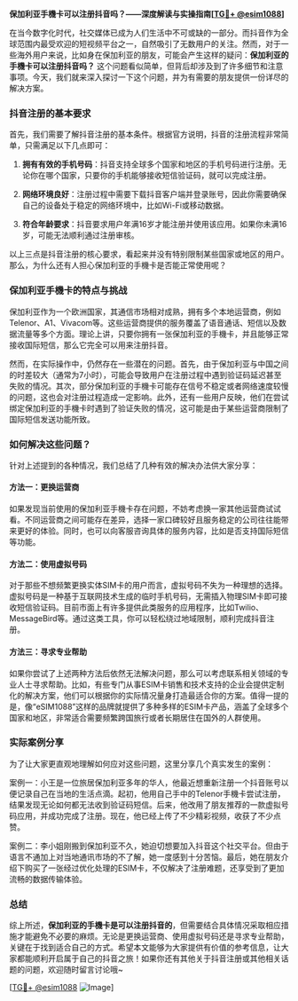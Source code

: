 **保加利亚手機卡可以注册抖音吗？——深度解读与实操指南[[TG💪+ @esim1088](https://t.me/s/esim1088)]**

在当今数字化时代，社交媒体已成为人们生活中不可或缺的一部分。而抖音作为全球范围内最受欢迎的短视频平台之一，自然吸引了无数用户的关注。然而，对于一些海外用户来说，比如身在保加利亚的朋友，可能会产生这样的疑问：**保加利亚的手機卡可以注册抖音吗？** 这个问题看似简单，但背后却涉及到了许多细节和注意事项。今天，我们就来深入探讨一下这个问题，并为有需要的朋友提供一份详尽的解决方案。

### 抖音注册的基本要求

首先，我们需要了解抖音注册的基本条件。根据官方说明，抖音的注册流程非常简单，只需满足以下几点即可：

1. **拥有有效的手机号码**：抖音支持全球多个国家和地区的手机号码进行注册。无论你在哪个国家，只要你的手机能够接收短信验证码，就可以完成注册。
   
2. **网络环境良好**：注册过程中需要下载抖音客户端并登录账号，因此你需要确保自己的设备处于稳定的网络环境中，比如Wi-Fi或移动数据。

3. **符合年龄要求**：抖音要求用户年满16岁才能注册并使用该应用。如果你未满16岁，可能无法顺利通过注册审核。

以上三点是抖音注册的核心要求，看起来并没有特别限制某些国家或地区的用户。那么，为什么还有人担心保加利亚的手機卡是否能正常使用呢？

### 保加利亚手機卡的特点与挑战

保加利亚作为一个欧洲国家，其通信市场相对成熟，拥有多个本地运营商，例如Telenor、A1、Vivacom等。这些运营商提供的服务覆盖了语音通话、短信以及数据流量等多个方面。理论上讲，只要你拥有一张保加利亚的手機卡，并且能够正常接收国际短信，那么它完全可以用来注册抖音。

然而，在实际操作中，仍然存在一些潜在的问题。首先，由于保加利亚与中国之间的时差较大（通常为7小时），可能会导致用户在注册过程中遇到验证码延迟甚至失败的情况。其次，部分保加利亚的手機卡可能存在信号不稳定或者网络速度较慢的问题，这也会对注册过程造成一定影响。此外，还有一些用户反映，他们在尝试绑定保加利亚的手機卡时遇到了验证失败的情况，这可能是由于某些运营商限制了国际短信发送功能所致。

### 如何解决这些问题？

针对上述提到的各种情况，我们总结了几种有效的解决办法供大家分享：

#### 方法一：更换运营商
如果发现当前使用的保加利亚手機卡存在问题，不妨考虑换一家其他运营商试试看。不同运营商之间可能存在差异，选择一家口碑较好且服务稳定的公司往往能带来更好的体验。同时，也可以向客服咨询具体的服务内容，比如是否支持国际短信等功能。

#### 方法二：使用虚拟号码
对于那些不想频繁更换实体SIM卡的用户而言，虚拟号码不失为一种理想的选择。虚拟号码是一种基于互联网技术生成的临时手机号码，无需插入物理SIM卡即可接收短信验证码。目前市面上有许多提供此类服务的应用程序，比如Twilio、MessageBird等。通过这类工具，你可以轻松绕过地域限制，顺利完成抖音注册。

#### 方法三：寻求专业帮助
如果你尝试了上述两种方法后依然无法解决问题，那么可以考虑联系相关领域的专业人士寻求帮助。比如，有些专门从事ESIM卡销售和技术支持的企业会提供定制化的解决方案，他们可以根据你的实际情况量身打造最适合你的方案。值得一提的是，像“eSIM1088”这样的品牌就提供了多种多样的ESIM卡产品，涵盖了全球多个国家和地区，非常适合需要频繁跨国旅行或者长期居住在国外的人群使用。

### 实际案例分享

为了让大家更直观地理解如何应对这些问题，这里分享几个真实发生的案例：

案例一：小王是一位旅居保加利亚多年的华人，他最近想重新注册一个抖音账号以便记录自己在当地的生活点滴。起初，他用自己手中的Telenor手機卡尝试注册，结果发现无论如何都无法收到验证码短信。后来，他改用了朋友推荐的一款虚拟号码应用，并成功完成了注册。现在，他已经上传了不少精彩视频，收获了不少点赞。

案例二：李小姐刚搬到保加利亚不久，她迫切想要加入抖音这个社交平台。但由于语言不通加上对当地通讯市场的不了解，她一度感到十分苦恼。最后，她在朋友介绍下购买了一张经过优化处理的ESIM卡，不仅解决了注册难题，还享受到了更加流畅的数据传输体验。

### 总结

综上所述，**保加利亚的手機卡是可以注册抖音的**，但需要结合具体情况采取相应措施才能避免不必要的麻烦。无论是更换运营商、使用虚拟号码还是寻求专业帮助，关键在于找到适合自己的方式。希望本文能够为大家提供有价值的参考信息，让大家都能顺利开启属于自己的抖音之旅！如果你还有其他关于抖音注册或其他相关话题的问题，欢迎随时留言讨论哦~

[[TG💪+ @esim1088](https://t.me/s/esim1088) ![Image](https://i.postimg.cc/4NQfJmqS/Snipaste-2025-05-13-00-14-12.png)]
